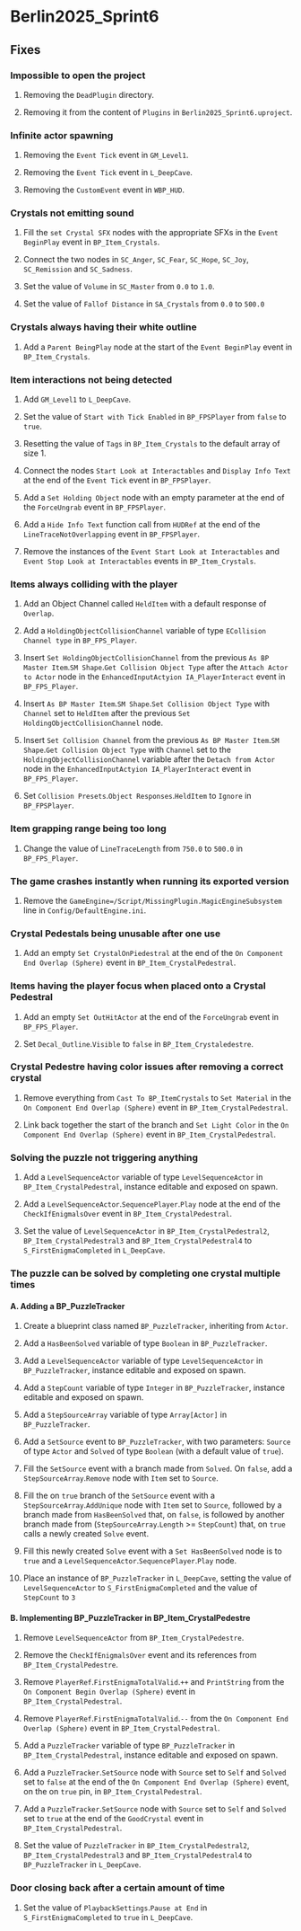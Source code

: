 # Berlin2025_Sprint6

## Fixes

### Impossible to open the project

1. Removing the `DeadPlugin` directory.

2. Removing it from the content of `Plugins` in `Berlin2025_Sprint6.uproject`.

### Infinite actor spawning

1. Removing the `Event Tick` event in `GM_Level1`.

2. Removing the `Event Tick` event in `L_DeepCave`.

3. Removing the `CustomEvent` event in `WBP_HUD`.

### Crystals not emitting sound

1. Fill the `set Crystal SFX` nodes with the appropriate SFXs in the `Event BeginPlay` event in `BP_Item_Crystals`.

2. Connect the two nodes in `SC_Anger`, `SC_Fear`, `SC_Hope`, `SC_Joy`, `SC_Remission` and `SC_Sadness`.

3. Set the value of `Volume` in `SC_Master` from `0.0` to `1.0`.

4. Set the value of `Fallof Distance` in `SA_Crystals` from `0.0` to `500.0`

### Crystals always having their white outline

1. Add a `Parent BeingPlay` node at the start of the `Event BeginPlay` event in `BP_Item_Crystals`.

### Item interactions not being detected

1. Add `GM_Level1` to `L_DeepCave`.

2. Set the value of `Start with Tick Enabled` in `BP_FPSPlayer` from `false` to `true`.

3. Resetting the value of `Tags` in `BP_Item_Crystals` to the default array of size 1.

4. Connect the nodes `Start Look at Interactables` and `Display Info Text` at the end of the `Event Tick` event in `BP_FPSPlayer`.

5. Add a `Set Holding Object` node with an empty parameter at the end of the `ForceUngrab` event in `BP_FPSPlayer`.

6. Add a `Hide Info Text` function call from `HUDRef` at the end of the `LineTraceNotOverlapping` event in `BP_FPSPlayer`.

7. Remove the instances of the `Event Start Look at Interactables` and `Event Stop Look at Interactables` events in `BP_Item_Crystals`.

### Items always colliding with the player

1. Add an Object Channel called `HeldItem` with a default response of `Overlap`.

2. Add a `HoldingObjectCollisionChannel` variable of type `ECollision Channel type` in `BP_FPS_Player`.

3. Insert `Set HoldingObjectCollisionChannel` from the previous `As BP Master Item`.`SM Shape`.`Get Collision Object Type` after the `Attach Actor to Actor` node in the `EnhancedInputActyion IA_PlayerInteract` event in `BP_FPS_Player`.

4. Insert `As BP Master Item`.`SM Shape`.`Set Collision Object Type` with `Channel` set to `HeldItem` after the previous `Set HoldingObjectCollisionChannel` node.

5. Insert `Set Collision Channel` from the previous `As BP Master Item`.`SM Shape`.`Get Collision Object Type` with `Channel` set to the `HoldingObjectCollisionChannel` variable after the `Detach from Actor` node in the `EnhancedInputActyion IA_PlayerInteract` event in `BP_FPS_Player`.

6. Set `Collision Presets`.`Object Responses`.`HeldItem` to `Ignore` in `BP_FPSPlayer`.

### Item grapping range being too long

1. Change the value of `LineTraceLength` from `750.0` to `500.0` in `BP_FPS_Player`.

### The game crashes instantly when running its exported version

1. Remove the `GameEngine=/Script/MissingPlugin.MagicEngineSubsystem` line in `Config/DefaultEngine.ini`.

### Crystal Pedestals being unusable after one use

1. Add an empty `Set CrystalOnPiedestral` at the end of the `On Component End Overlap (Sphere)` event in `BP_Item_CrystalPedestral`.

### Items having the player focus when placed onto a Crystal Pedestral

1. Add an empty `Set OutHitActor` at the end of the `ForceUngrab` event in `BP_FPS_Player`.

2. Set `Decal_Outline`.`Visible` to `false` in `BP_Item_Crystaledestre`.

### Crystal Pedestre having color issues after removing a correct crystal

1. Remove everything from `Cast To BP_ItemCrystals` to `Set Material` in the `On Component End Overlap (Sphere)` event in `BP_Item_CrystalPedestral`.

2. Link back together the start of the branch and `Set Light Color` in the `On Component End Overlap (Sphere)` event in `BP_Item_CrystalPedestral`.

### Solving the puzzle not triggering anything

1. Add a `LevelSequenceActor` variable of type `LevelSequenceActor` in `BP_Item_CrystalPedestral`, instance editable and exposed on spawn.

2. Add a `LevelSequenceActor`.`SequencePlayer`.`Play` node at the end of the `CheckIfEnigmalsOver` event in `BP_Item_CrystalPedestral`.

3. Set the value of `LevelSequenceActor` in `BP_Item_CrystalPedestral2`, `BP_Item_CrystalPedestral3` and `BP_Item_CrystalPedestral4` to `S_FirstEnigmaCompleted` in `L_DeepCave`.

### The puzzle can be solved by completing one crystal multiple times

#### A. Adding a BP_PuzzleTracker

1. Create a blueprint class named `BP_PuzzleTracker`, inheriting from `Actor`.

2. Add a `HasBeenSolved` variable of type `Boolean` in `BP_PuzzleTracker`.

3. Add a `LevelSequenceActor` variable of type `LevelSequenceActor` in `BP_PuzzleTracker`, instance editable and exposed on spawn.

4. Add a `StepCount` variable of type `Integer` in `BP_PuzzleTracker`, instance editable and exposed on spawn.

5. Add a `StepSourceArray` variable of type `Array[Actor]` in `BP_PuzzleTracker`.

6. Add a `SetSource` event to `BP_PuzzleTracker`, with two parameters: `Source` of type `Actor` and `Solved` of type `Boolean` (with a default value of `true`).

7. Fill the `SetSource` event with a branch made from `Solved`. On `false`, add a `StepSourceArray`.`Remove` node with `Item` set to `Source`.

8. Fill the on `true` branch of the `SetSource` event with a `StepSourceArray`.`AddUnique` node with `Item` set to `Source`, followed by a branch made from `HasBeenSolved` that, on `false`, is followed by another branch made from (`StepSourceArray`.`Length` >= `StepCount`) that, on `true` calls a newly created `Solve` event.

9. Fill this newly created `Solve` event with a `Set HasBeenSolved` node is to `true` and a `LevelSequenceActor`.`SequencePlayer`.`Play` node.

10. Place an instance of `BP_PuzzleTracker` in `L_DeepCave`, setting the value of `LevelSequenceActor` to `S_FirstEnigmaCompleted` and the value of `StepCount` to `3`

#### B. Implementing BP_PuzzleTracker in BP_Item_CrystalPedestre

1. Remove `LevelSequenceActor` from `BP_Item_CrystalPedestre`.

2. Remove the `CheckIfEnigmalsOver` event and its references from `BP_Item_CrystalPedestre`.

3. Remove `PlayerRef`.`FirstEnigmaTotalValid`.`++` and `PrintString` from the `On Component Begin Overlap (Sphere)` event in `BP_Item_CrystalPedestral`.

4. Remove `PlayerRef`.`FirstEnigmaTotalValid`.`--` from the `On Component End Overlap (Sphere)` event in `BP_Item_CrystalPedestral`.

5. Add a `PuzzleTracker` variable of type `BP_PuzzleTracker` in `BP_Item_CrystalPedestral`, instance editable and exposed on spawn.

6. Add a `PuzzleTracker`.`SetSource` node with `Source` set to `Self` and `Solved` set to `false` at the end of the `On Component End Overlap (Sphere)` event, on the on `true` pin, in `BP_Item_CrystalPedestral`.

7. Add a `PuzzleTracker`.`SetSource` node with `Source` set to `Self` and `Solved` set to `true` at the end of the `GoodCrystal` event in `BP_Item_CrystalPedestral`.

8. Set the value of `PuzzleTracker` in `BP_Item_CrystalPedestral2`, `BP_Item_CrystalPedestral3` and `BP_Item_CrystalPedestral4` to `BP_PuzzleTracker` in `L_DeepCave`.

### Door closing back after a certain amount of time

1. Set the value of `PlaybackSettings`.`Pause at End` in `S_FirstEnigmaCompleted` to `true` in `L_DeepCave`.
